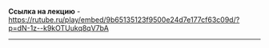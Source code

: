 **Ссылка на лекцию** - https://rutube.ru/play/embed/9b65135123f9500e24d7e177cf63c09d/?p=dN-1z--k9kOTUukq8qV7bA

---

 